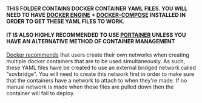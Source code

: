 #### THIS FOLDER CONTAINS DOCKER CONTAINER YAML FILES. YOU WILL NEED TO HAVE <a href="https://docs.docker.com/engine/install/">DOCKER ENGINE</a> + <a href="https://docs.docker.com/compose/install/">DOCKER-COMPOSE</a> INSTALLED IN ORDER TO GET THESE YAML FILES TO WORK.

#### IT IS ALSO **HIGHLY** RECOMMENDED TO USE <a href="https://docs.portainer.io/start/install-ce/server/docker">PORTAINER</a> UNLESS YOU HAVE AN ALTERNATIVE METHOD OF CONTAINER MANAGEMENT

<a href="https://docs.docker.com/develop/develop-images/dockerfile_best-practices/">Docker recommends</a> that users create their own networks when creating multiple docker containers that are to be used simultaneously. As such, these YAML files have be created to use an external bridged network called "sovbridge". You will need to create this network first in order to make sure that the containers have a network to attach to when they're made. If no manual network is made when these files are pulled down then the container will fail to deploy.

